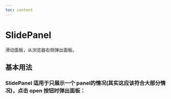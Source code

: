 ```yaml
---
toc: content
---
```


# SlidePanel

滑动面板，从浏览器右侧弹出面板。

## 基本用法

### SlidePanel 适用于**只展示一个 panel**的情况(其实这应该符合大部分情况)，点击 open 按钮时弹出面板：

<code src="./demo/SlidePanel/index.tsx" ></code>
